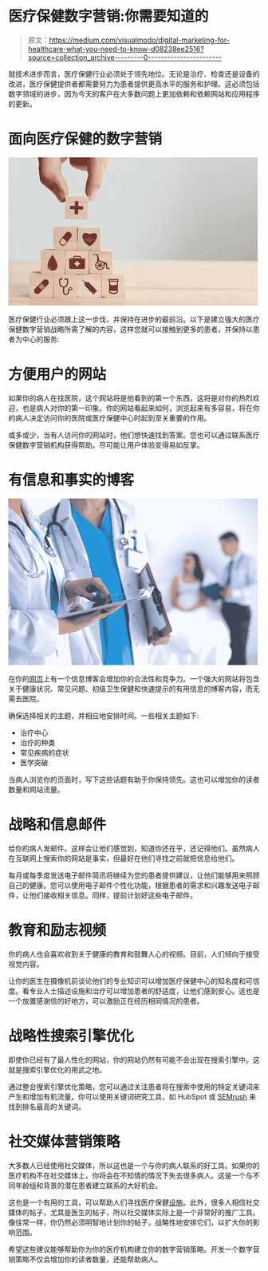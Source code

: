 # 医疗保健数字营销:你需要知道的

> 原文：<https://medium.com/visualmodo/digital-marketing-for-healthcare-what-you-need-to-know-d08238ee2516?source=collection_archive---------0----------------------->

就技术进步而言，医疗保健行业必须处于领先地位。无论是治疗、检查还是设备的改进，医疗保健提供者都需要努力为患者提供更高水平的服务和护理。这必须包括数字领域的进步，因为今天的客户在大多数问题上更加依赖和依赖网站和应用程序的更新。

# 面向医疗保健的数字营销

![](img/6e63cfb2b7ae49909a64db14e370351f.png)

医疗保健行业必须跟上这一步伐，并保持在进步的最前沿。以下是建立强大的医疗保健数字营销战略所需了解的内容，这样您就可以接触到更多的患者，并保持以患者为中心的服务:

# 方便用户的网站

如果你的病人在找医院，这个网站将是他看到的第一个东西。这将是对你的热烈欢迎，也是病人对你的第一印象。你的网站看起来如何，浏览起来有多容易，将在你的病人决定访问你的医院或医疗保健中心时起到至关重要的作用。

或多或少，当有人访问你的网站时，他们想快速找到答案。您也可以通过联系医疗保健数字营销机构获得帮助。尽可能让用户体验变得易如反掌。

# 有信息和事实的博客

![](img/8075676ea92b226a6b9a0fc0695a3caf.png)

在你的[网页](https://visualmodo.com/theme/medical-wordpress-theme/)上有一个信息博客会增加你的合法性和竞争力。一个强大的网站将包含关于健康状况、常见问题、初级卫生保健和快速提示的有用信息的博客内容，而无需去医院。

确保选择相关的主题，并相应地安排时间。一些相关主题如下:

*   治疗中心
*   治疗的种类
*   常见疾病的症状
*   医学突破

当病人浏览你的页面时，写下这些话题有助于你保持领先。这也可以增加你的读者数量和网站流量。

# 战略和信息邮件

给你的病人发邮件。这样会让他们感觉到，知道你还在乎，还记得他们。虽然病人在互联网上搜索你的网站是事实，但最好在他们寻找之前就把信息给他们。

每月或每季度发送电子邮件简讯将继续为您的患者提供建议，让他们能够用来照顾自己的健康。您可以使用电子邮件个性化功能，根据患者的需求和兴趣发送电子邮件，让他们接收相关信息。同样，提前计划好这些电子邮件。

# 教育和励志视频

你的病人也会喜欢收到关于健康的教育和鼓舞人心的视频。目前，人们倾向于接受视觉内容。

让你的医生在摄像机前谈论他们的专业知识可以增加医疗保健中心的知名度和可信度。看专业人士描述设施和治疗可以增加患者的舒适度，让他们感到安心。这也是一个放置感谢信的好地方，可以激励正在经历相同情况的患者。

# 战略性搜索引擎优化

即使你已经有了最人性化的网站，你的网站仍然有可能不会出现在搜索引擎中。这就是搜索引擎优化的用武之地。

通过整合搜索引擎优化策略，您可以通过关注患者将在搜索中使用的特定关键词来产生和增加有机流量。你可以使用关键词研究工具，如 HubSpot 或 [SEMrush](https://www.semrush.com/) 来找到排名最高的关键词。

# 社交媒体营销策略

大多数人已经使用社交媒体，所以这也是一个与你的病人联系的好工具。如果你的医疗机构不在社交媒体上，你将会在不知情的情况下失去很多病人。这是一个与不同年龄组和背景的潜在患者建立联系的大好机会。

这也是一个有用的工具，可以帮助人们寻找医疗保健[设施](https://awards.visualmodo.com/)。此外，很多人相信社交媒体的帖子，尤其是医生的帖子，所以社交媒体实际上是一个非常好的推广工具。像往常一样，你仍然必须明智地计划你的帖子，战略性地安排它们，以扩大你的影响范围。

希望这些建议能够帮助你为你的医疗机构建立你的数字营销策略。开发一个数字营销策略不仅会增加你的读者数量，还能帮助病人。